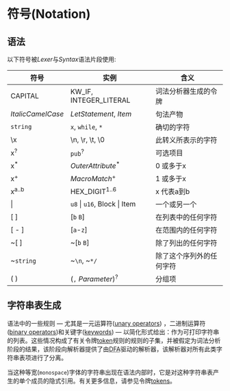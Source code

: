 # 符号(Notation)

## 语法

以下符号被*Lexer*与*Syntax*语法片段使用:

| 符号          | 实例                      | 含义                                   |
|-------------------|-------------------------------|-------------------------------------------|
| CAPITAL           | KW_IF, INTEGER_LITERAL        | 词法分析器生成的令牌             |
| _ItalicCamelCase_ | _LetStatement_, _Item_        | 句法产物                  |
| `string`          | `x`, `while`, `*`             | 确切的字符                    |
| \\x               | \\n, \\r, \\t, \\0            | 此转义所表示的字符  |
| x<sup>?</sup>     | `pub`<sup>?</sup>             | 可选项目                          |
| x<sup>\*</sup>    | _OuterAttribute_<sup>\*</sup> | 0 或多于x                           |
| x<sup>+</sup>     |  _MacroMatch_<sup>+</sup>     | 1 或多于x                            |
| x<sup>a..b</sup>  | HEX_DIGIT<sup>1..6</sup>      | x 代表a到b                   |
| \|                | `u8` \| `u16`, Block \| Item  | 一个或另一个                     |
| [ ]               | [`b` `B`]                     | 在列表中的任何字符              |
| [ - ]             | [`a`-`z`]                     | 在范围内的任何字符        |
| ~[ ]              | ~[`b` `B`]                    | 除了列出的任何字符       |
| ~`string`         | ~`\n`, ~`*/`                  | 除了这个序列外的任何字符      |
| ( )               | (`,` _Parameter_)<sup>?</sup> | 分组项                              |

## 字符串表生成

语法中的一些规则 &mdash; 尤其是一元运算符([unary operators]) ，二进制运算符([binary
operators])和关键字([keywords]) &mdash; 以简化形式给出：作为可打印字符串的列表。这些情况构成了有关令牌[token][tokens]规则的规则的子集，并被假定为词法分析阶段的结果，该阶段向解析器提供了由<abbr title="Deterministic Finite
Automaton">DFA</abbr>驱动的解析器，该解析器对所有此类字符串表项进行了分离。

当这种等宽(`monospace`)字体的字符串出现在语法内部时，它是对这种字符串表产生的单个成员的隐式引用。有关更多信息，请参见令牌[tokens]。

[binary operators]: expressions/operator-expr.md#arithmetic-and-logical-binary-operators
[keywords]: keywords.md
[tokens]: tokens.md
[unary operators]: expressions/operator-expr.md#borrow-operators
